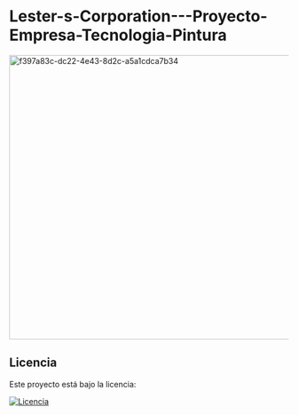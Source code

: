 # Lester-s-Corporation---Proyecto-Empresa-Tecnologia-Pintura

<img width="512" height="512" alt="f397a83c-dc22-4e43-8d2c-a5a1cdca7b34" src="https://github.com/user-attachments/assets/caa0abe7-fc8d-48b3-85ed-6a1a54188b9c" />










## Licencia  

Este proyecto está bajo la licencia:

[![Licencia](https://img.shields.io/badge/Licencia-Apache%202.0-blue.svg)](LICENSE)
